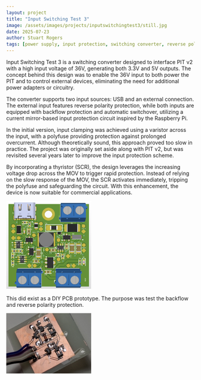 ```yaml
---
layout: project
title: "Input Switching Test 3"
image: /assets/images/projects/inputswitchingtest3/still.jpg
date: 2025-07-23
author: Stuart Rogers
tags: [power supply, input protection, switching converter, reverse polarity, SCR, MOV, polyfuse, hardware design]
---
```


Input Switching Test 3 is a switching converter designed to interface PIT v2 with a high input voltage of 36V, generating both 3.3V and 5V outputs. The concept behind this design was to enable the 36V input to both power the PIT and to control external devices, eliminating the need for additional power adapters or circuitry.

The converter supports two input sources: USB and an external connection. The external input features reverse polarity protection, while both inputs are equipped with backflow protection and automatic switchover, utilizing a current mirror-based input protection circuit inspired by the Raspberry Pi.

In the initial version, input clamping was achieved using a varistor across the input, with a polyfuse providing protection against prolonged overcurrent. Although theoretically sound, this approach proved too slow in practice. The project was originally set aside along with PIT v2, but was revisited several years later to improve the input protection scheme.

By incorporating a thyristor (SCR), the design leverages the increasing voltage drop across the MOV to trigger rapid protection. Instead of relying on the slow response of the MOV, the SCR activates immediately, tripping the polyfuse and safeguarding the circuit. With this enhancement, the device is now suitable for commercial applications.

<img src="/assets/images/projects/inputswitchingtest3/PCB3.png" alt="Render" style="width:45%;">

This did exist as a DIY PCB prototype. The purpose was test the backflow and reverse polarity protection.

<img src="/assets/images/projects/inputswitchingtest3/diyboard.jpg" alt="Render" style="width:45%;">
